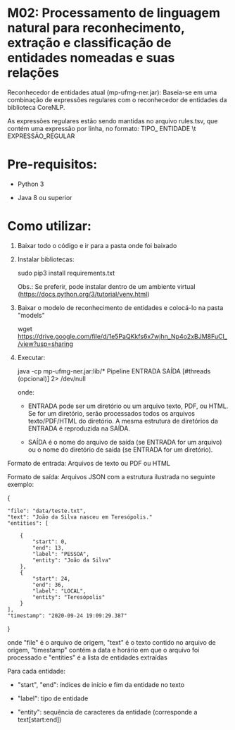 # M02: Processamento de linguagem natural para reconhecimento, extração e classificação de entidades nomeadas e suas relações

Reconhecedor de entidades atual (mp-ufmg-ner.jar): Baseia-se em uma combinação de expressões regulares com o reconhecedor de entidades da biblioteca CoreNLP.

As expressões regulares estão sendo mantidas no arquivo rules.tsv, que contém uma expressão por linha, no formato: TIPO_ ENTIDADE \t EXPRESSÃO_REGULAR

# Pre-requisitos:

- Python 3

- Java 8 ou superior



# Como utilizar:

1) Baixar todo o código e ir para a pasta onde foi baixado

2) Instalar bibliotecas:

   sudo pip3 install requirements.txt

   Obs.: Se preferir, pode instalar dentro de um ambiente virtual (https://docs.python.org/3/tutorial/venv.html)

3) Baixar o modelo de reconhecimento de entidades e colocá-lo na pasta "models"

    wget https://drive.google.com/file/d/1e5PaQKkfs6x7wjhn_Np4o2xBJM8FuCI_/view?usp=sharing

4) Executar:

   java -cp mp-ufmg-ner.jar:lib/* Pipeline ENTRADA SAÍDA [#threads (opcional)] 2> /dev/null

   onde:

    - ENTRADA pode ser um diretório ou um arquivo texto, PDF, ou HTML. Se for um diretório, serão processados todos os arquivos texto/PDF/HTML do diretório. A mesma estrutura de diretórios da ENTRADA é reproduzida na SAÍDA.

    - SAÍDA é o nome do arquivo de saída (se ENTRADA for um arquivo) ou o nome do diretório de saída (se ENTRADA for um diretório). 


Formato de entrada: Arquivos de texto ou PDF ou HTML

Formato de saída: Arquivos JSON com a estrutura ilustrada no seguinte exemplo:

{

    "file": "data/teste.txt",
    "text": "João da Silva nasceu em Teresópolis."
    "entities": [
    
        {
            "start": 0,  
            "end": 13,   
            "label": "PESSOA", 
            "entity": "João da Silva" 
        },
        {
            "start": 24,
            "end": 36,
            "label": "LOCAL",
            "entity": "Teresópolis"
        } 
    ],
    "timestamp": "2020-09-24 19:09:29.387"
}


onde "file" é o arquivo de origem, "text" é o texto contido no arquivo de origem, "timestamp" contém a data e horário em que o arquivo foi processado e "entities" é a lista de entidades extraídas

Para cada entidade:

   - "start", "end": índices de início e fim da entidade no texto
   
   - "label": tipo de entidade
   
   - "entity": sequência de caracteres da entidade (corresponde a text[start:end])

 
